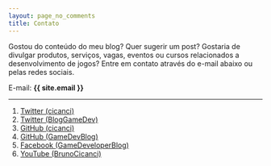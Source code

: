 ```yaml
---
layout: page_no_comments
title: Contato
---
```


Gostou do conteúdo do meu blog? Quer sugerir um post? Gostaria de divulgar produtos, serviços, vagas, eventos ou cursos relacionados a desenvolvimento de jogos? Entre em contato através do e-mail abaixo ou pelas redes sociais.

E-mail: **{{ site.email }}**

<hr>

<div>
  <ol class="list-unstyled">
    <li><a href="{{ site.linkTwitter }}" target="_blank">Twitter (cicanci)</a></li>
    <li><a href="{{ site.linkTwitterBlog }}" target="_blank">Twitter (BlogGameDev)</a></li>
    <li><a href="{{ site.linkGithub }}" target="_blank">GitHub (cicanci)</a></li>
    <li><a href="{{ site.linkGithubBlog }}" target="_blank">GitHub (GameDevBlog)</a></li>
    <li><a href="{{ site.linkFacebook }}" target="_blank">Facebook (GameDeveloperBlog)</a></li>
    <li><a href="{{ site.linkYoutube }}" target="_blank">YouTube (BrunoCicanci)</a></li>
  </ol>
</div>
